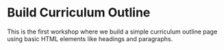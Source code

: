 # Build Curriculum Outline

This is the first workshop where we build a simple curriculum outline page using basic HTML elements like headings and paragraphs.
